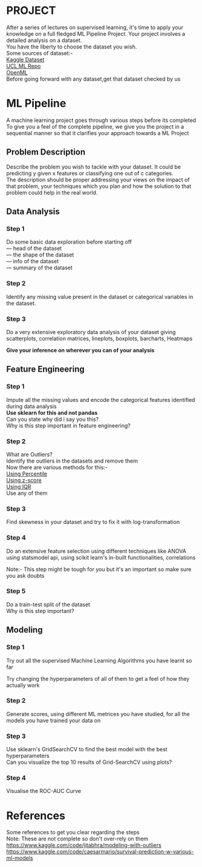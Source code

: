 # PROJECT
After a series of lectures on supervised learning, it's time to apply your knowledge on a full fledged ML Pipeline Project. Your project involves a detailed analysis on a dataset.<br>
You have the liberty to choose the dataset you wish.<br>
Some sources of dataset:-<br>
[Kaggle Dataset](https://www.kaggle.com/datasets)<br>
[UCL ML Repo](http://mlr.cs.umass.edu/ml/)<br>
[OpenML](https://www.openml.org/)<br>
Before going forward with any dataset,get that dataset checked by us<br>
# ML Pipeline
A machine learning project goes through various steps before its completed<br>
To give you a feel of the complete pipeline, we give you the project in a sequential manner so that it clarifies your approach towards a ML Project
## Problem Description
Describe the problem you wish to tackle with your dataset. It could be predicting y given x features or classifying one out of c categories.<br>
The description should be proper addressing your views on the impact of that problem, your techniques which you plan and how the solution to that problem could help in the real world.
## Data Analysis
### Step 1
Do some basic data exploration before starting off<br>
— head of the dataset<br>
— the shape of the dataset<br>
— info of the dataset<br>
— summary of the dataset
### Step 2
Identify any missing value present in the dataset or categorical variables in the dataset.
### Step 3
Do a very extensive exploratory data analysis of your dataset giving scatterplots, correlation matrices, lineplots, boxplots, barcharts, Heatmaps<br>

**Give your inference on wherever you can of your analysis**<br>

## Feature Engineering
### Step 1
Impute all the missing values and encode the categorical features identified during data analysis<br>
**Use sklearn for this and not pandas**<br>
Can you state why did i say you this?<br>
Why is this step important in feature engineering?

### Step 2
What are Outliers?<br>
Identify the outliers in the datasets and remove them<br>
Now there are various methods for this:-<br>
[Using Percentile](https://youtu.be/7sJaRHF03K8)<br>
[Using z-score](https://youtu.be/KFuEAGR3HS4)<br>
[Using IQR](https://youtu.be/A3gClkblXK8)<br>
Use any of them

### Step 3
Find skewness in your dataset and try to fix it with log-transformation
### Step 4
Do an extensive feature selection using different techniques like ANOVA using statsmodel api, using scikit learn's in-built functionalities, correlations<br>

Note:- This step might be tough for you but it's an important so make sure you ask doubts 
### Step 5
Do a train-test split of the dataset<br>
Why is this step important?

## Modeling
### Step 1
Try out all the supervised Machine Learning Algorithms you have learnt so far<br>

Try changing the hyperparameters of all of them to get a feel of how they actually work
### Step 2
Generate scores, using different ML metrices you have studied, for all the models you have trained your data on
### Step 3
Use sklearn's GridSearchCV to find the best model with the best hyperparameters<br>
Can you visualize the top 10 results of Grid-SearchCV using plots?

### Step 4
Visualise the ROC-AUC Curve

# References
Some references to get you clear regarding the steps<br>
Note: These are not complete so don't over-rely on them<br>
https://www.kaggle.com/code/jitabhra/modeling-with-outliers<br>
https://www.kaggle.com/code/caesarmario/survival-prediction-w-various-ml-models
